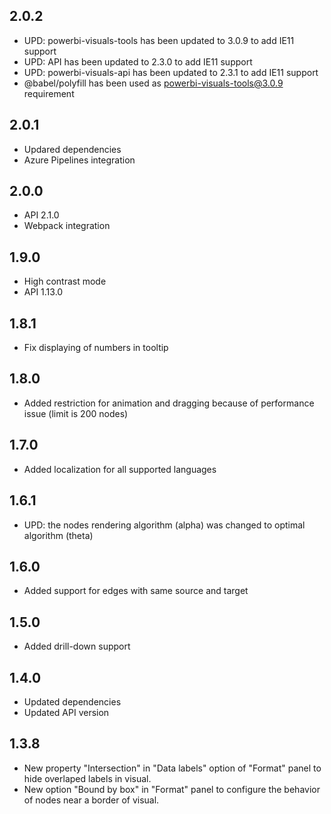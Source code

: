 ## 2.0.2
* UPD: powerbi-visuals-tools has been updated to 3.0.9 to add IE11 support
* UPD: API has been updated to 2.3.0 to add IE11 support
* UPD: powerbi-visuals-api has been updated to 2.3.1 to add IE11 support
* @babel/polyfill has been used as powerbi-visuals-tools@3.0.9 requirement

## 2.0.1
* Updared dependencies
* Azure Pipelines integration

## 2.0.0
* API 2.1.0
* Webpack integration

## 1.9.0
* High contrast mode
* API 1.13.0

## 1.8.1
* Fix displaying of numbers in tooltip

## 1.8.0
* Added restriction for animation and dragging because of performance issue (limit is 200 nodes)

## 1.7.0
* Added localization for all supported languages

## 1.6.1
* UPD: the nodes rendering algorithm (alpha) was changed to optimal algorithm (theta) 

## 1.6.0
* Added support for edges with same source and target

## 1.5.0
* Added drill-down support

## 1.4.0
* Updated dependencies
* Updated API version

## 1.3.8
* New property "Intersection" in "Data labels" option of "Format" panel to hide overlaped labels in visual.
* New option "Bound by box" in "Format" panel to configure the behavior of nodes near a border of visual.